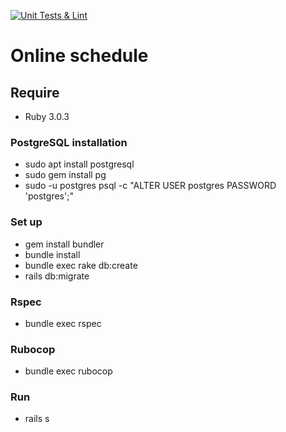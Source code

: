 [![Unit Tests & Lint](https://github.com/karchevilya/sheldule/actions/workflows/main.yml/badge.svg)](https://github.com/karchevilya/sheldule/actions/workflows/main.yml)
# Online schedule

## Require
* Ruby 3.0.3
### PostgreSQL installation
 * sudo apt install postgresql
 * sudo gem install pg
 * sudo -u postgres psql -c "ALTER USER postgres PASSWORD 'postgres';"
### Set up
 * gem install bundler
 * bundle install
 * bundle exec rake db:create
 * rails db:migrate
### Rspec
 * bundle exec rspec
### Rubocop
 * bundle exec rubocop
### Run
 * rails s

